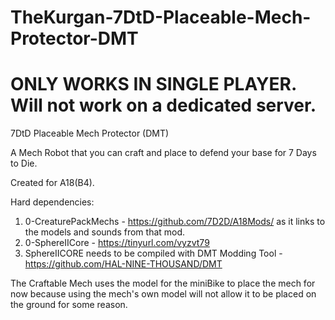 # TheKurgan-7DtD-Placeable-Mech-Protector-DMT

# ONLY WORKS IN SINGLE PLAYER. Will not work on a dedicated server.

7DtD Placeable Mech Protector (DMT)

A Mech Robot that you can craft and place to defend your base for 7 Days to Die.

Created for A18(B4).

Hard dependencies:
 1.   0-CreaturePackMechs - https://github.com/7D2D/A18Mods/ as it links to the models and sounds from that mod.
 2.   0-SphereIICore - https://tinyurl.com/vyzvt79
 3.   SphereIICORE needs to be compiled with DMT Modding Tool - https://github.com/HAL-NINE-THOUSAND/DMT

The Craftable Mech uses the model for the miniBike to place the mech for now because using the mech's own model will not allow it to be placed on the ground for some reason.
